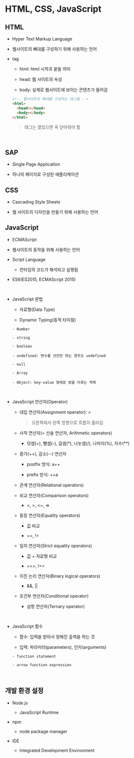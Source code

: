 # HTML, CSS, JavaScript

## HTML

- Hyper Text Markup Language

- 웹사이트의 뼈대를 구성하기 위해 사용하는 언어

- tag

  - html: html 시작과 끝을 의미

  - head: 웹 사이트의 속성

  - body: 실제로 웹사이트에 보이는 콘텐츠가 들어감

  ```html
  <!-- 웹사이트의 뼈대를 구성하는 태그들 -->
  <html>
    <head></head>
    <body></body>
  </html>
  ```

  > 태그는 열었으면 꼭 닫아줘야 함

<br />

## SAP

- Single Page Application

- 하나의 페이지로 구성된 애플리케이션

## CSS

- Cascading Style Sheets

- 웹 사이트의 디자인을 만들기 위해 사용하는 언어

## JavaScript

- ECMAScript

- 웹사이트의 동작을 위해 사용하는 언어

- Script Language

  - 런타임의 코드가 해석되고 실행됨

- ES6(ES2015, ECMAScript 2015)

<br />

- JavaScript 문법

  - 자료형(Data Type)

  - Dynamic Typing(동적 타이핑)

  ```
  - Number

  - string

  - boolean

  - undefined: 변수를 선언만 하는 경우도 undefined

  - null

  - Array

  - Object: key-value 형태로 쌍을 이루는 객체

  ```

<br />

- JavaScript 연산자(Operator)

  - 대입 연산자(Assignment operator): =

    > 오른쪽에서 왼쪽 방향으로 흐름이 흘러감

  - 사칙 연산자(= 산술 연산자, Arithmetic operators)

    - 덧셈(+), 뺄셈(-), 곱셈(\*), 나눗셈(/), 나머지(%), 지수(\*\*)

  - 증가(++), 감소(--) 연산자

    - postfix 방식: a++

    - prefix 방식: ++a

  - 관계 연산자(Relational operators)

  - 비교 연산자(Comparison operators)

    - <, >, <=, =>

  - 동등 연산자(Equality operators)

    - 값 비교

    - ==, !=

  - 일치 연산자(Strict equality operators)

    - 값 + 자료형 비교

    - ===, !==

  - 이진 논리 연산자(Binary logical operators)

    - &&, ||

  - 조건부 연산자(Conditional operator)

    - 삼항 연산자(Ternary operator)

<br />

- JavaScript 함수

  - 함수: 입력을 받아서 정해진 출력을 하는 것

  - 입력: 파라미터(parameters), 인자(arguments)

  ```
  - function statement

  - arrow function expression
  ```

<br />

## 개발 환경 설정

- Node.js

  - JavaScript Runtime

- npm

  - node package manager

- IDE

  - Integrated Development Environment
